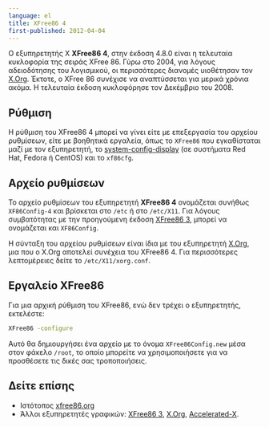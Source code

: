 ```yaml
---
language: el
title: XFree86 4
first-published: 2012-04-04
---
```


Ο εξυπηρετητής X **XFree86 4**, στην έκδοση 4.8.0 είναι η τελευταία κυκλοφορία της σειράς XFree 86. Γύρω στο 2004, για
λόγους αδειοδότησης του λογισμικού, οι περισσότερες διανομές υιοθέτησαν τον [X.Org](/posts/x-org/). Έκτοτε, ο XFree 86
συνέχισε να αναπτύσσεται για μερικά χρόνια ακόμα. Η τελευταία έκδοση κυκλοφόρησε τον Δεκέμβριο του 2008. 

## Ρύθμιση ##

Η ρύθμιση του XFree86 4 μπορεί να γίνει είτε με επεξεργασία του αρχείου ρυθμίσεων, είτε με βοηθητικά εργαλεία, όπως το
`XFree86` που εγκαθίσταται μαζί με τον εξυπηρετητή, το [system-config-display](/posts/system-config-display/) (σε
συστήματα Red Hat, Fedora ή CentOS) και το `xf86cfg`.

## Αρχείο ρυθμίσεων ##

Το αρχείο ρυθμίσεων του εξυπηρετητή **XFree86 4** ονομάζεται συνήθως `XF86Config-4` και βρίσκεται στο `/etc` ή στο
`/etc/X11`. Για λόγους συμβατότητας με την προηγούμενη έκδοση [XFree86 3](/posts/xfree86-3/), μπορεί να ονομάζεται και
`XF86Config`.

Η σύνταξη του αρχείου ρυθμίσεων είναι ίδια με του εξυπηρετητή [X.Org](/posts/x-org/), μια που ο X.Org αποτελεί συνέχεια
του XFree86 4. Για περισσότερες λεπτομέρειες δείτε το `/etc/X11/xorg.conf`.

## Εργαλείο XFree86 ##

Για μια αρχική ρύθμιση του XFree86, ενώ δεν τρέχει ο εξυπηρετητής, εκτελέστε:

```bash
XFree86 -configure
```

Αυτό θα δημιουργήσει ένα αρχείο με το όνομα `XFree86Config.new` μέσα 
στον φάκελο `/root`, το οποίο μπορείτε να χρησιμοποιήσετε για να 
προσθέσετε τις δικές σας τροποποιήσεις.

## Δείτε επίσης ##

*   Ιστότοπος [xfree86.org](http://www.xfree86.org/)
*   Άλλοι εξυπηρετητές γραφικών: [XFree86 3](/posts/xfree86-3/), [X.Org](/posts/x-org/),
    [Accelerated-X](/posts/accelerated-x/).
